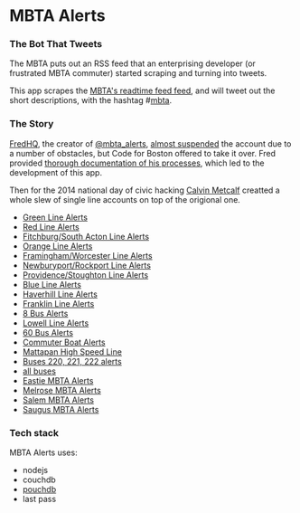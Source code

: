 MBTA Alerts
===========

### The Bot That Tweets

The MBTA puts out an RSS feed that an enterprising developer (or frustrated MBTA commuter) started scraping and turning into tweets.

This app scrapes the [MBTA's readtime feed feed](http://realtime.mbta.com/portal), and will tweet out the short descriptions, with the hashtag #[mbta](https://twitter.com/search?q=%23mbta&src=typd).


### The Story

[FredHQ][fredhq], the creator of [@mbta_alerts][alerts], [almost suspended][almost] the account due to a number of obstacles, but Code for Boston offered to take it over. Fred provided [thorough documentation of his processes][prodoc], which led to the development of this app.

[fredhq]: https://twitter.com/fredhq
[alerts]: https://twitter.com/mbta_alerts
[almost]: https://gist.github.com/fredhq/34781ea7c60c1388e16e
[prodoc]: https://gist.github.com/fredhq/eaf7a6ebb1ac88c6cc69

Then for the 2014 national day of civic hacking [Calvin Metcalf][] creatted a whole slew of single line accounts on top of the origional one.

- [Green Line Alerts](https://twitter.com/greenlinealerts/)
- [Red Line Alerts](https://twitter.com/Red_Line_Alerts)
- [Fitchburg/South Acton Line Alerts](https://twitter.com/fitchburgalerts)
- [Orange Line Alerts](https://twitter.com/OrangeLineAlert)
- [Framingham/Worcester Line Alerts](https://twitter.com/framinghamline)
- [Newburyport/Rockport Line Alerts](https://twitter.com/NewburyportLine)
- [Providence/Stoughton Line Alerts](https://twitter.com/providenceline)
- [Blue Line Alerts](https://twitter.com/BlueLineAlerts)
- [Haverhill Line Alerts](https://twitter.com/haverhillline)
- [Franklin Line Alerts](https://twitter.com/franklinalerts)
- [8 Bus Alerts](https://twitter.com/8_bus)
- [Lowell Line Alerts](https://twitter.com/lowellline)
- [60 Bus Alerts](https://twitter.com/60_bus)
- [Commuter Boat Alerts](https://twitter.com/mbtaboatalerts)
- [Mattapan High Speed Line](https://twitter.com/highspeedalerts)
- [Buses 220, 221, 222 alerts](https://twitter.com/220_222)
- [all buses](https://twitter.com/mbta_bus_alerts)
- [Eastie MBTA Alerts](https://twitter.com/EastieMBTA)
- [Melrose MBTA Alerts](https://twitter.com/melrosembta)
- [Salem MBTA Alerts](https://twitter.com/SalemMBTA)
- [Saugus MBTA Alerts](https://twitter.com/SaugusMBTA)

[Calvin Metcalf]: https://github.com/calvinmetcalf

### Tech stack

MBTA Alerts uses:

+ nodejs
+ couchdb
+ [pouchdb](https://github.com/pouchdb/pouchdb)
+ last pass
